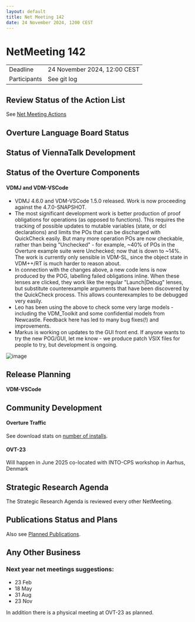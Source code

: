 ```yaml
---
layout: default
title: Net Meeting 142
date: 24 November 2024, 1200 CEST
---
```


<script src="https://code.jquery.com/jquery-1.11.1.min.js">
</script>
<script src="/javascripts/edit.js"></script>
<script>setEditButonNm();</script>

# NetMeeting 142

|||
|---|---|
| Deadline | 24 November 2024, 12:00 CEST |
| Participants | See git log |


## Review Status of the Action List

See [Net Meeting Actions](https://github.com/overturetool/overturetool.github.io/issues?q=is%3Aopen+is%3Aissue+label%3A%22action+net-meeting%22)


## Overture Language Board Status

## Status of ViennaTalk Development


##  Status of the Overture Components

#### VDMJ and VDM-VSCode

* VDMJ 4.6.0 and VDM-VSCode 1.5.0 released. Work is now proceeding against the 4.7.0-SNAPSHOT.
* The most significant development work is better production of proof obligations for operations (as opposed to functions). This requires the tracking of possible updates to mutable variables (state, or dcl declarations) and limits the POs that can be discharged with QuickCheck easily. But many more operation POs are now checkable, rather than being "Unchecked" - for example, ~40% of POs in the Overture example suite were Unchecked; now that is down to ~14%. The work is currently only sensible in VDM-SL, since the object state in VDM++/RT is much harder to reason about.
* In connection with the changes above, a new code lens is now produced by the POG, labelling failed obligations inline. When these lenses are clicked, they work like the regular "Launch|Debug" lenses, but substitute counterexample arguments that have been discovered by the QuickCheck process. This allows counterexamples to be debugged very easily.
* Leo has been using the above to check some very large models - including the VDM_Toolkit and some confidential models from Newcastle. Feedback here has led to many bug fixes(!) and improvements.
* Markus is working on updates to the GUI front end. If anyone wants to try the new POG/GUI, let me know - we produce patch VSIX files for people to try, but development is ongoing.

![image](https://github.com/user-attachments/assets/c63c51b2-d635-400c-b2de-a7c96c06306e)

##  Release Planning

#### VDM-VSCode


##  Community Development

#### Overture Traffic

See download stats on [number of installs](https://marketplace.visualstudio.com/items?itemName=overturetool.vdm-vscode).

#### OVT-23

Will happen in June 2025 co-located with INTO-CPS workshop
in Aarhus, Denmark

##  Strategic Research Agenda

The Strategic Research Agenda is reviewed every other NetMeeting.


##  Publications Status and Plans

Also see [Planned Publications](https://www.overturetool.org/publications/PlannedPublications.html).


##  Any Other Business


### Next year net meetings suggestions:

* 23 Feb
* 18 May
* 31 Aug
* 23 Nov

In addition there is a physical meeting at OVT-23 as planned.



<div id="edit_page_div"></div>
